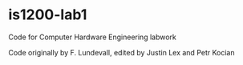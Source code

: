 # is1200-lab1
Code for Computer Hardware Engineering labwork

Code originally by F. Lundevall, edited by Justin Lex and Petr Kocian
